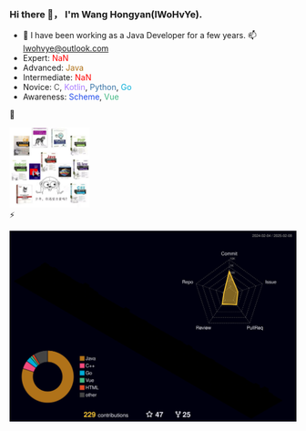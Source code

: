 ### Hi there 👋， I'm Wang Hongyan(lWoHvYe).

- 🌱 I have been working as a Java Developer for a few years. 📫 lwohvye@outlook.com
- Expert: <font color="#FF0000">NaN</font>
- Advanced: <font color="#b07219">Java</font> 
- Intermediate: <font color="#FF0000">NaN</font>
- Novice: <font color="#555555">C</font>, <font color="#A97BFF">Kotlin</font>, <font color="#3572A5">Python</font>, <font color="#00ADD8"> Go</font>
- Awareness: <font color="#1e4aec">Scheme</font>, <font color="#41b883">Vue</font> 

🔭
<div align="left">
  <img src=Profile_29_01.png width=28% />
</div>
⚡

![](/profile-3d-contrib/profile-night-rainbow.svg)

<!--
**lWoHvYe/lWoHvYe** is a ✨ _special_ ✨ repository because its `README.md` (this file) appears on your GitHub profile.

Here are some ideas to get you started:

- 🔭 I’m currently working on ...
- 🌱 I’m currently learning ...
- 👯 I’m looking to collaborate on ...
- 🤔 I’m looking for help with ...
- 💬 Ask me about ...
- 📫 How to reach me: ...
- 😄 Pronouns: ...
- ⚡ Fun fact: ...

- 了解 (Awareness)：知道该语言，但在没有帮助的情况下无法编写简单的程序

- 新手 (Novice)：可以用该语言完成简单的编程项目，可能需要帮助

- 中级 (Intermediate)：可以在一些帮助下完成重要的编程项目

- 高级 (Advanced)：可以在没有帮助的情况下完成重要的编程项目

- 专家 (Expert)：可以提供指导、故障排除和回答其他工程师与该语言相关的问题

<font face="" size="" color="">WHY</font>
-->

